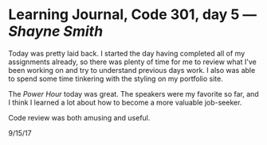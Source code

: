 # Learning Journal, Code 301, day 5 — *Shayne Smith*

Today was pretty laid back. I started the day having completed all of my assignments already, so there was plenty of time for me to review what I've been working on and try to understand previous days work. I also was able to spend some time tinkering with the styling on my portfolio site.

The *Power Hour* today was great. The speakers were my favorite so far, and I think I learned a lot about how to become a more valuable job-seeker.

Code review was both amusing and useful.

9/15/17
